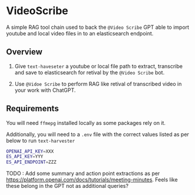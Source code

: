 # VideoScribe

A simple RAG tool chain used to back the `@Video Scribe` GPT able to import youtube and local video files in to an elasticsearch endpoint.

## Overview
1. Give `text-haveseter` a youtube or local file path to extract, transcribe and save to elasticsearch for retival by the `@Video Scribe` bot. 

2. Use `@Vidoe Scribe` to perform RAG like retival of transcribed video in your work with ChatGPT.

## Requirements
You will need `ffmepg` installed locally as some packages rely on it.

Additionally, you will need to a `.env` file with the correct values listed as per below to run `text-harvester`

```bash
OPENAI_API_KEY=XXX
ES_API_KEY=YYY
ES_API_ENDPOINT=ZZZ
```

TODO : Add some summary and action point extractions as per https://platform.openai.com/docs/tutorials/meeting-minutes. Feels like these belong in the GPT not as additional queries? 
